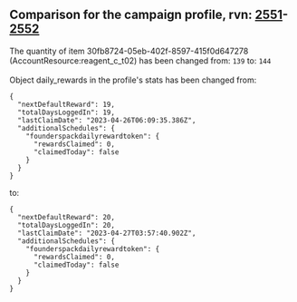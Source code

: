 ## Comparison for the campaign profile, rvn: [2551](https://github.com/PRO100KatYT/FortniteProfileRevisions/tree/main/profiles/campaign/2551%20campaign.json)-[2552](https://github.com/PRO100KatYT/FortniteProfileRevisions/tree/main/profiles/campaign/2552%20campaign.json)

The quantity of item 30fb8724-05eb-402f-8597-415f0d647278 (AccountResource:reagent_c_t02) has been changed from: `139` to: `144`
<br><br>
Object daily_rewards in the profile's stats has been changed from:

```
{
  "nextDefaultReward": 19,
  "totalDaysLoggedIn": 19,
  "lastClaimDate": "2023-04-26T06:09:35.386Z",
  "additionalSchedules": {
    "founderspackdailyrewardtoken": {
      "rewardsClaimed": 0,
      "claimedToday": false
    }
  }
}
```

to:

```
{
  "nextDefaultReward": 20,
  "totalDaysLoggedIn": 20,
  "lastClaimDate": "2023-04-27T03:57:40.902Z",
  "additionalSchedules": {
    "founderspackdailyrewardtoken": {
      "rewardsClaimed": 0,
      "claimedToday": false
    }
  }
}
```

<br><br>
